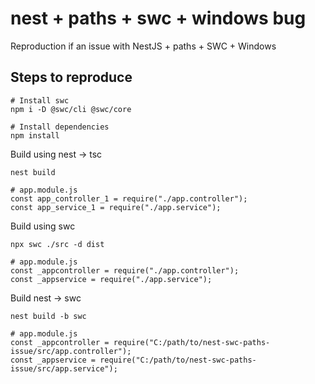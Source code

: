 # nest + paths + swc + windows bug

Reproduction if an issue with NestJS + paths + SWC + Windows

## Steps to reproduce

```
# Install swc
npm i -D @swc/cli @swc/core

# Install dependencies
npm install
```

Build using nest -> tsc

```
nest build

# app.module.js
const app_controller_1 = require("./app.controller");
const app_service_1 = require("./app.service");
```

Build using swc

```
npx swc ./src -d dist

# app.module.js
const _appcontroller = require("./app.controller");
const _appservice = require("./app.service");
```

Build nest -> swc

```
nest build -b swc

# app.module.js
const _appcontroller = require("C:/path/to/nest-swc-paths-issue/src/app.controller");
const _appservice = require("C:/path/to/nest-swc-paths-issue/src/app.service");
```
